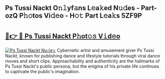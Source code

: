 ## Ps Tussi Nackt O𝚗𝚕yf𝚊ns L𝚎a𝚔ed N𝚞𝚍es - Part-ozQ P𝚑𝚘tos Vi𝚍𝚎o - H𝚘𝚝 Part L𝚎a𝚔s 5ZF9P

# <h2><a href="http://kf317r.oniu.top/?m=Ps+Tussi+Nackt">🔗👉 🔴 Ps Tussi Nackt P𝚑ot𝚘𝚜 V𝚒d𝚎o</a></h2>

[![Ps Tussi Nackt Nu𝚍e𝚜](https://i.imgur.com/0qMVB7G.gif)](http://kf317r.oniu.top/?m=Ps+Tussi+Nackt)
Cybernetic artist and amusement giver Ps Tussi Nackt, known for publishing dance and lifestyle tutorials through viral dance moves and short clips. Approachability and authenticity are the hallmarks of Ps Tussi Nackt's public persona, but the enigma of his private life continues to captivate the public's imagination.  
